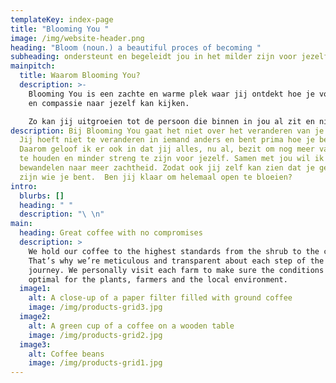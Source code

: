 ```yaml
---
templateKey: index-page
title: "Blooming You "
image: /img/website-header.png
heading: "Bloom (noun.) a beautiful proces of becoming "
subheading: ondersteunt en begeleidt jou in het milder zijn voor jezelf
mainpitch:
  title: Waarom Blooming You?
  description: >-
    Blooming You is een zachte en warme plek waar jij ontdekt hoe je vol liefde
    en compassie naar jezelf kan kijken. 

    Zo kan jij uitgroeien tot de persoon die binnen in jou al zit en niet kan wachten om te 'bloomen'
description: Bij Blooming You gaat het niet over het veranderen van je 'zelf'.
  Jij hoeft niet te veranderen in iemand anders en bent prima hoe je bent.
  Daarom geloof ik er ook in dat jij alles, nu al, bezit om nog meer van jezelf
  te houden en minder streng te zijn voor jezelf. Samen met jou wil ik het pad
  bewandelen naar meer zachtheid. Zodat ook jij zelf kan zien dat je gewoon mag
  zijn wie je bent.  Ben jij klaar om helemaal open te bloeien?
intro:
  blurbs: []
  heading: " "
  description: "\ \n"
main:
  heading: Great coffee with no compromises
  description: >
    We hold our coffee to the highest standards from the shrub to the cup.
    That’s why we’re meticulous and transparent about each step of the coffee’s
    journey. We personally visit each farm to make sure the conditions are
    optimal for the plants, farmers and the local environment.
  image1:
    alt: A close-up of a paper filter filled with ground coffee
    image: /img/products-grid3.jpg
  image2:
    alt: A green cup of a coffee on a wooden table
    image: /img/products-grid2.jpg
  image3:
    alt: Coffee beans
    image: /img/products-grid1.jpg
---
```

